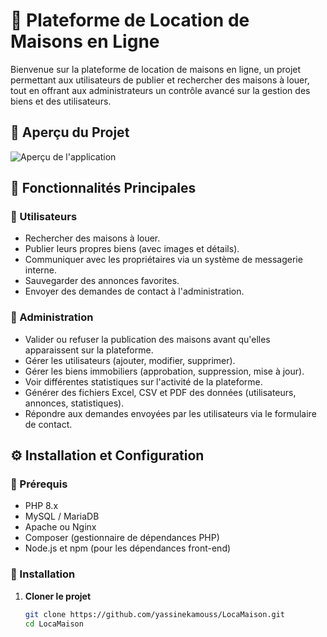 # 🏡 Plateforme de Location de Maisons en Ligne

Bienvenue sur la plateforme de location de maisons en ligne, un projet permettant aux utilisateurs de publier et rechercher des maisons à louer, tout en offrant aux administrateurs un contrôle avancé sur la gestion des biens et des utilisateurs.

## 📸 Aperçu du Projet

![Aperçu de l'application](assets/screenshot.png)

## 🚀 Fonctionnalités Principales

### 👤 Utilisateurs
- Rechercher des maisons à louer.
- Publier leurs propres biens (avec images et détails).
- Communiquer avec les propriétaires via un système de messagerie interne.
- Sauvegarder des annonces favorites.
- Envoyer des demandes de contact à l'administration.

### 🔑 Administration
- Valider ou refuser la publication des maisons avant qu'elles apparaissent sur la plateforme.
- Gérer les utilisateurs (ajouter, modifier, supprimer).
- Gérer les biens immobiliers (approbation, suppression, mise à jour).
- Voir différentes statistiques sur l'activité de la plateforme.
- Générer des fichiers Excel, CSV et PDF des données (utilisateurs, annonces, statistiques).
- Répondre aux demandes envoyées par les utilisateurs via le formulaire de contact.

## ⚙️ Installation et Configuration

### 📌 Prérequis
- PHP 8.x
- MySQL / MariaDB
- Apache ou Nginx
- Composer (gestionnaire de dépendances PHP)
- Node.js et npm (pour les dépendances front-end)

### 🚀 Installation

1. **Cloner le projet**
   ```bash
   git clone https://github.com/yassinekamouss/LocaMaison.git
   cd LocaMaison
